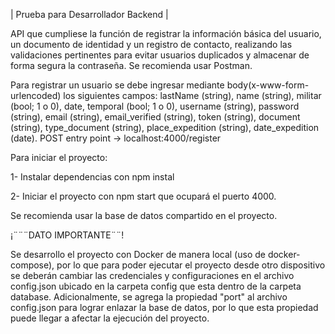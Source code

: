 | Prueba para Desarrollador Backend |

API que cumpliese la función de registrar la información básica del usuario, un documento de identidad y un registro de contacto, realizando las validaciones pertinentes para evitar usuarios duplicados y almacenar de forma segura la contraseña. Se recomienda usar Postman.

Para registrar un usuario se debe ingresar mediante body(x-www-form-urlencoded) los siguientes campos: lastName (string), name (string), militar (bool; 1 o 0), date, temporal (bool; 1 o 0), username (string), password (string), email (string), email_verified (string), token (string), document (string), type_document (string), place_expedition (string), date_expedition (date). POST entry point -> localhost:4000/register

Para iniciar el proyecto:

1- Instalar dependencias con npm instal

2- Iniciar el proyecto con npm start que ocupará el puerto 4000.

Se recomienda usar la base de datos compartido en el proyecto.

¡¨¨¨DATO IMPORTANTE¨¨!

Se desarrollo el proyecto con Docker de manera local (uso de docker-compose), por lo que para poder ejecutar el proyecto desde otro dispositivo se deberán cambiar las credenciales y configuraciones en el archivo config.json ubicado en la carpeta config que esta dentro de la carpeta database. Adicionalmente, se agrega la propiedad "port" al archivo config.json para lograr enlazar la base de datos, por lo que esta propiedad puede llegar a afectar la ejecución del proyecto.